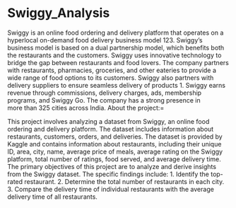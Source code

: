 # Swiggy_Analysis
Swiggy is an online food ordering and delivery platform that operates on a hyperlocal on-demand food delivery business model 123. Swiggy’s business model is based on a dual partnership model, which benefits both the restaurants and the customers. Swiggy uses innovative technology to bridge the gap between restaurants and food lovers. The company partners with restaurants, pharmacies, groceries, and other eateries to provide a wide range of food options to its customers. Swiggy also partners with delivery suppliers to ensure seamless delivery of products 1. Swiggy earns revenue through commissions, delivery charges, ads, membership programs, and Swiggy Go. The company has a strong presence in  
 more than 325 cities across India.
About the project:=

This project involves analyzing a dataset from Swiggy, an online food ordering and delivery platform. The dataset includes information about restaurants, customers, orders, and deliveries. The dataset is provided by Kaggle and contains information about restaurants, including their unique ID, area, city, name, average price of meals, average rating on the Swiggy platform, total number of ratings, food served, and average delivery time. The primary objectives of this project are to analyze and derive insights from the Swiggy dataset. The specific findings include: 1. Identify the top-rated restaurant. 2. Determine the total number of restaurants in each city. 3. Compare the delivery time of individual restaurants with the average delivery time of all restaurants.
